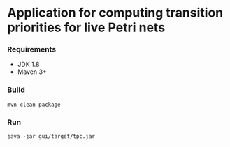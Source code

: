 # Application for computing transition priorities for live Petri nets

### Requirements
* JDK 1.8
* Maven 3+

### Build
`mvn clean package`

### Run
`java -jar gui/target/tpc.jar`
